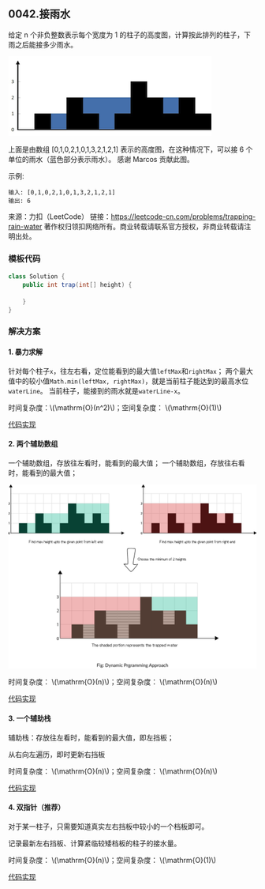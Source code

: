 <script src="https://cdn.bootcss.com/mathjax/2.7.7/MathJax.js?config=TeX-AMS-MML_HTMLorMML"></script>

## 0042.接雨水

给定 n 个非负整数表示每个宽度为 1 的柱子的高度图，计算按此排列的柱子，下雨之后能接多少雨水。

![接雨水](0042_rainwatertrap.png)

上面是由数组 [0,1,0,2,1,0,1,3,2,1,2,1] 表示的高度图，在这种情况下，可以接 6 个单位的雨水（蓝色部分表示雨水）。 感谢 Marcos 贡献此图。

示例:

```
输入: [0,1,0,2,1,0,1,3,2,1,2,1]
输出: 6
```

来源：力扣（LeetCode）
链接：https://leetcode-cn.com/problems/trapping-rain-water
著作权归领扣网络所有。商业转载请联系官方授权，非商业转载请注明出处。

### 模板代码

``` java
class Solution {
    public int trap(int[] height) {

    }
}
```

### 解决方案

#### 1. 暴力求解

针对每个柱子`x`，往左右看，定位能看到的最大值`leftMax`和`rightMax`；
两个最大值中的较小值`Math.min(leftMax, rightMax)`，就是当前柱子能达到的最高水位`waterLine`。
当前柱子，能接到的雨水就是`waterLine-x`。

时间复杂度：\\(\mathrm{O}(n^2)\\)；空间复杂度： \\(\mathrm{O}(1)\\)

[代码实现](qu0042/solu1/Solution.java)



#### 2. 两个辅助数组

一个辅助数组，存放往左看时，能看到的最大值；
一个辅助数组，存放往右看时，能看到的最大值；

![两个辅助数组](0042_trapping_rain_water.png)

时间复杂度： \\(\mathrm{O}(n)\\)；空间复杂度： \\(\mathrm{O}(n)\\)

[代码实现](qu0042/solu2/Solution.java)



#### 3. 一个辅助栈

辅助栈：存放往左看时，能看到的最大值，即左挡板；

从右向左遍历，即时更新右挡板

时间复杂度： \\(\mathrm{O}(n)\\)；空间复杂度： \\(\mathrm{O}(n)\\)

[代码实现](qu0042/solu3/Solution.java)



#### 4. 双指针（推荐）

对于某一柱子，只需要知道真实左右挡板中较小的一个档板即可。

记录最新左右挡板、计算紧临较矮档板的柱子的接水量。

时间复杂度： \\(\mathrm{O}(n)\\)；空间复杂度： \\(\mathrm{O}(1)\\)

[代码实现](qu0042/solu4/Solution.java)
